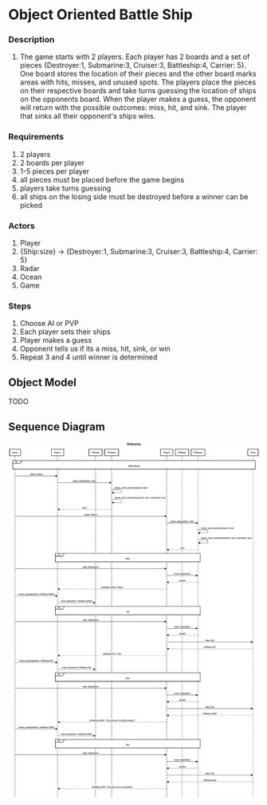 # Object Oriented Battle Ship

### Description

1. The game starts with 2 players. Each player has 2 boards and a set of pieces {Destroyer:1, Submarine:3, Cruiser:3, Battleship:4, Carrier: 5}. One board stores the location of their pieces and the other board marks areas with hits, misses, and unused spots. The players place the pieces on their respective boards and take turns guessing the location of ships on the opponents board. When the player makes a guess, the opponent will return with the possible outcomes: miss, hit, and sink. The player that sinks all their opponent's ships wins.

### Requirements

1. 2 players
2. 2 boards per player
3. 1-5 pieces per player
4. all pieces must be placed before the game begins
5. players take turns guessing
6. all ships on the losing side must be destroyed before a winner can be picked

### Actors

1. Player
2. {Ship:size} -> {Destroyer:1, Submarine:3, Cruiser:3, Battleship:4, Carrier: 5}
3. Radar
4. Ocean
5. Game

### Steps

1. Choose AI or PVP
2. Each player sets their ships
3. Player makes a guess
4. Opponent tells us if its a miss, hit, sink, or win
5. Repeat 3 and 4 until winner is determined

## Object Model

TODO

<!-- ![Battleship Object Model](./assets/object_model.png) -->

## Sequence Diagram

![Battleship Sequence Diagram](./assets/sequence_diagram.png)
